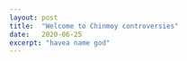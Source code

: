 ```yaml
---
layout: post
title:  "Welcome to Chinmoy controversies"
date:   2020-06-25
excerpt: "havea name god"
---
```


